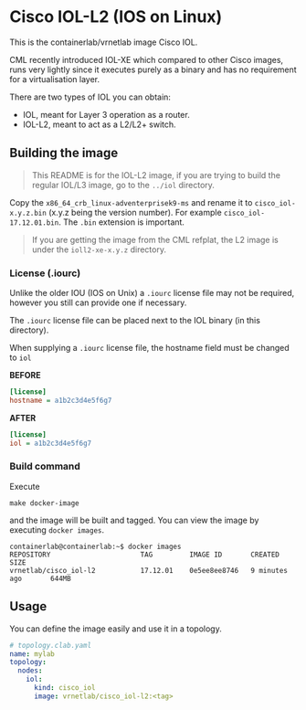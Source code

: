 # Cisco IOL-L2 (IOS on Linux)

This is the containerlab/vrnetlab image Cisco IOL.

CML recently introduced IOL-XE which compared to other Cisco images, runs very lightly since it executes purely as a binary and has no requirement for a virtualisation layer.

There are two types of IOL you can obtain:

- IOL, meant for Layer 3 operation as a router.
- IOL-L2, meant to act as a L2/L2+ switch.

## Building the image

> This README is for the IOL-L2 image, if you are trying to build the regular IOL/L3 image, go to the `../iol` directory.

Copy the `x86_64_crb_linux-adventerprisek9-ms` and rename it to `cisco_iol-x.y.z.bin` (x.y.z being the version number). For example `cisco_iol-17.12.01.bin`. The `.bin` extension is important.

> If you are getting the image from the CML refplat, the L2 image is under the `ioll2-xe-x.y.z` directory.

### License (.iourc)

Unlike the older IOU (IOS on Unix) a `.iourc` license file may not be required, however you still can provide one if necessary.

The `.iourc` license file can be placed next to the IOL binary (in this directory).

When supplying a `.iourc` license file, the hostname field must be changed to `iol`

**BEFORE**

```ini
[license]
hostname = a1b2c3d4e5f6g7
```

**AFTER**

```ini
[license]
iol = a1b2c3d4e5f6g7
```

### Build command

Execute

```
make docker-image
```

and the image will be built and tagged. You can view the image by executing `docker images`.

```
containerlab@containerlab:~$ docker images
REPOSITORY                      TAG         IMAGE ID       CREATED             SIZE
vrnetlab/cisco_iol-l2           17.12.01    0e5ee8ee8746   9 minutes ago       644MB
```

## Usage

You can define the image easily and use it in a topology.

```yaml
# topology.clab.yaml
name: mylab
topology:
  nodes:
    iol:
      kind: cisco_iol
      image: vrnetlab/cisco_iol-l2:<tag>
```
